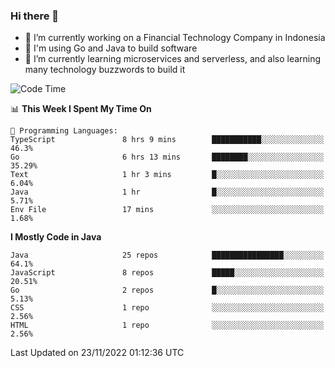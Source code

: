 ### Hi there 👋

<!--
**mazzama/mazzama** is a ✨ _special_ ✨ repository because its `README.md` (this file) appears on your GitHub profile.

Here are some ideas to get you started:

- 🔭 I’m currently working on ...
- 🌱 I’m currently learning ...
- 👯 I’m looking to collaborate on ...
- 🤔 I’m looking for help with ...
- 💬 Ask me about ...
- 📫 How to reach me: ...
- 😄 Pronouns: ...
- ⚡ Fun fact: ...
-->

- 🔭 I’m currently working on a Financial Technology Company in Indonesia
- :gun: I'm using Go and Java to build software
- 🌱 I’m currently learning microservices and serverless, and also learning many technology buzzwords to build it

<!--START_SECTION:waka-->
![Code Time](http://img.shields.io/badge/Code%20Time-2%2C431%20hrs%2050%20mins-blue)

📊 **This Week I Spent My Time On** 

```text
💬 Programming Languages: 
TypeScript               8 hrs 9 mins        ███████████░░░░░░░░░░░░░░   46.3% 
Go                       6 hrs 13 mins       ████████░░░░░░░░░░░░░░░░░   35.29% 
Text                     1 hr 3 mins         █░░░░░░░░░░░░░░░░░░░░░░░░   6.04% 
Java                     1 hr                █░░░░░░░░░░░░░░░░░░░░░░░░   5.71% 
Env File                 17 mins             ░░░░░░░░░░░░░░░░░░░░░░░░░   1.68%

```

**I Mostly Code in Java** 

```text
Java                     25 repos            ████████████████░░░░░░░░░   64.1% 
JavaScript               8 repos             █████░░░░░░░░░░░░░░░░░░░░   20.51% 
Go                       2 repos             █░░░░░░░░░░░░░░░░░░░░░░░░   5.13% 
CSS                      1 repo              ░░░░░░░░░░░░░░░░░░░░░░░░░   2.56% 
HTML                     1 repo              ░░░░░░░░░░░░░░░░░░░░░░░░░   2.56%

```



 Last Updated on 23/11/2022 01:12:36 UTC
<!--END_SECTION:waka-->

